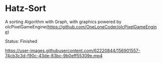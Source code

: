 # Hatz-Sort
A sorting Algorithm with Graph, with graphics powered by olcPixelGameEngine(https://github.com/OneLoneCoder/olcPixelGameEngine)

Status: Finished

https://user-images.githubusercontent.com/62220844/156901557-74cb3c3d-f90c-43de-83bc-9b0eff55309e.mp4
